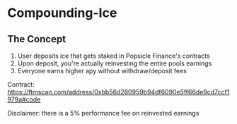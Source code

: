 # Compounding-Ice

## The Concept

1. User deposits ice that gets staked in Popsicle Finance's contracts 
2. Upon deposit, you're actually reinvesting the entire pools earnings
3. Everyone earns higher apy without withdraw/deposit fees

Contract: https://ftmscan.com/address/0xbb56d280959b94df6090e5ff66de9cd7ccf1979a#code

Disclaimer: there is a 5% performance fee on reinvested earnings
